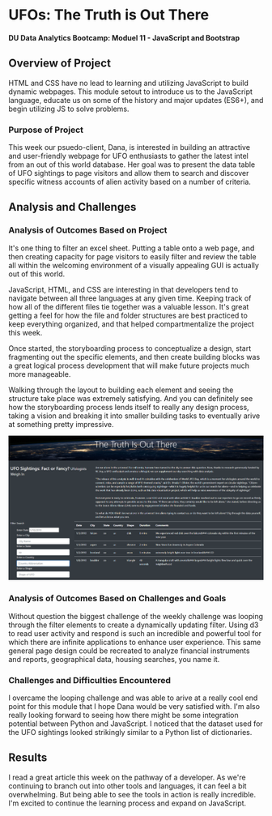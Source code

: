 <div class="jumbotron">
  <h1 class="display-4">UFOs: The Truth is Out There</h1>
  <h4>DU Data Analytics Bootcamp: Moduel 11 - JavaScript and Bootstrap</h4>
</div>

## Overview of Project
HTML and CSS have no lead to learning and utilizing JavaScript to build dynamic webpages. This module setout to introduce us to the JavaScript language, educate us on some of the history and major updates (ES6+), and begin utilizing JS to solve problems.

### Purpose of Project
This week our psuedo-client, Dana, is interested in building an attractive and user-friendly webpage for UFO enthusiasts to gather the latest intel from an out of this world database. Her goal was to present the data table of UFO sightings to page visitors and allow them to search and discover specific witness accounts of alien activity based on a number of criteria.

## Analysis and Challenges

### Analysis of Outcomes Based on Project
It's one thing to filter an excel sheet. Putting a table onto a web page, and then creating capacity for page visitors to easily filter and review the table all within the welcoming environment of a visually appealing GUI is actually out of this world. 

JavaScript, HTML, and CSS are interesting in that developers tend to navigate between all three languages at any given time. Keeping track of how all of the different files tie together was a valuable lesson. It's great getting a feel for how the file and folder structures are best practiced to keep everything organized, and that helped compartmentalize the project this week.

Once started, the storyboarding process to conceptualize a design, start fragmenting out the specific elements, and then create building blocks was a great logical process development that will make future projects much more manageable.

<div class="container-fluid">
    <div class="row">
        <div class="col-md-4">
            <p>Walking through the layout to building each element and seeing the structure take place was extremely satisfying. And you can definitely see how the storyboarding process lends itself to really any design process, taking a vision and breaking it into smaller building tasks to eventually arive at something pretty impressive.</p>
        </div>
        <div class="col-md-8">
            <img src="https://github.com/cb19weber/UFOs/blob/main/static/images/page_example.png">
        </div>
    </div>
</div>

### Analysis of Outcomes Based on Challenges and Goals
Without question the biggest challenge of the weekly challenge was looping through the filter elements to create a dynamically updating filter. Using d3 to read user activity and respond is such an incredible and powerful tool for which there are infinite applications to enhance user experience. This same general page design could be recreated to analyze financial instruments and reports, geographical data, housing searches, you name it.

### Challenges and Difficulties Encountered
I overcame the looping challenge and was able to arive at a really cool end point for this module that I hope Dana would be very satisfied with. I'm also really looking forward to seeing how there might be some integration potential between Python and JavaScript. I noticed that the dataset used for the UFO sightings looked strikingly similar to a Python list of dictionaries.

## Results
I read a great article this week on the pathway of a developer. As we're continuing to branch out into other tools and languages, it can feel a bit overwhelming. But being able to see the tools in action is really incredible. I'm excited to continue the learning process and expand on JavaScript.